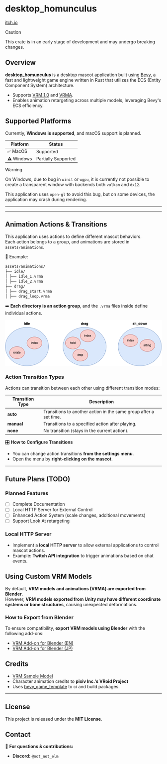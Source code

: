 # desktop_homunculus

[itch.io](https://notelm.itch.io/bevy-baby)

> [!CAUTION]
> This crate is in an early stage of development and may undergo breaking changes.

## Overview

**desktop_homunculus** is a desktop mascot application built using [Bevy](https://github.com/bevyengine/bevy), a fast
and
lightweight game engine written in Rust that utilizes the ECS (Entity Component System) architecture.

- Supports [VRM 1.0](https://vrm.dev/en/vrm1/) and [VRMA](https://vrm.dev/en/vrma/).
- Enables animation retargeting across multiple models, leveraging Bevy's ECS efficiency.

## Supported Platforms

Currently, **Windows is supported**, and macOS support is planned.

| Platform   | Status              |
|------------|---------------------|
| ✅ MacOS    | Supported           |
| ⚠️ Windows | Partially Supported |

> [!WARNING]
> On Windows, due to bug in `winit` or `wgpu`,
> it is currently not possible to create a transparent window with backends both `vulkan` and `dx12`.
>
>This application uses `open-gl` to avoid this bug, but on some devices, the application may crash during rendering.

---

---

## Animation Actions & Transitions

This application uses actions to define different mascot behaviors.  
Each action belongs to a group, and animations are stored in `assets/animations`.

📂 Example:

```
assets/animations/
├── idle/
│ ├── idle_1.vrma
│ ├── idle_2.vrma
├── drag/
│ ├── drag_start.vrma
│ ├── drag_loop.vrma
```

➡️ **Each directory is an action group**, and the `.vrma` files inside define individual actions.

![action_group](./docs/action_group.drawio.png)

### Action Transition Types

Actions can transition between each other using different transition modes:

| Transition Type | Description                                                       |
|-----------------|-------------------------------------------------------------------|
| **auto**        | Transitions to another action in the same group after a set time. |
| **manual**      | Transitions to a specified action after playing.                  |
| **none**        | No transition (stays in the current action).                      |

🎛️ **How to Configure Transitions**

- You can change action transitions **from the settings menu**.
- Open the menu by **right-clicking on the mascot**.

---

## Future Plans (TODO)

### Planned Features

- [ ] Complete Documentation
- [ ] Local HTTP Server for External Control
- [ ] Enhanced Action System (scale changes, additional movements)
- [ ] Support Look At retargeting

### Local HTTP Server

- Implement a **local HTTP server** to allow external applications to control mascot actions.
- Example: **Twitch API integration** to trigger animations based on chat events.

## Using Custom VRM Models

By default, **VRM models and animations (VRMA) are exported from Blender**.  
However, **VRM models exported from Unity may have different coordinate systems or bone structures**, causing unexpected
deformations.

### How to Export from Blender

To ensure compatibility, **export VRM models using Blender** with the following add-ons:

- [VRM Add-on for Blender (EN)](https://vrm-addon-for-blender.info/en/)
- [VRM Add-on for Blender (JP)](https://vrm-addon-for-blender.info/ja/)

## Credits

- [VRM Sample Model](https://vroid.pixiv.help/hc/ja/articles/4402394424089-AvatarSample-A-Z)
- Character animation credits to **pixiv Inc.'s VRoid Project**
- Uses [bevy_game_template](https://github.com/NiklasEi/bevy_game_template) to ci and build packages.

---

## License

This project is released under the **MIT License**.

## Contact

📢 **For questions & contributions:**

- **Discord:** `@not_not_elm`